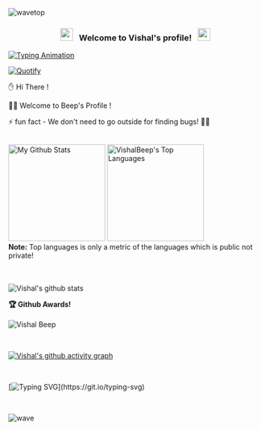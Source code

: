 ![wavetop](https://user-images.githubusercontent.com/82146140/177695541-fbee7a11-8763-49a8-a520-416cc9a5b97c.svg)

<h3 align="center">
  <img src="https://emoji.discord.st/emojis/768b108d-274f-4f44-a634-8477b16efce7.gif" width="25">
  &nbsp; Welcome to Vishal's profile! &nbsp;
  <img src="https://emoji.discord.st/emojis/768b108d-274f-4f44-a634-8477b16efce7.gif" width="25">
</h3>

[![Typing Animation](https://readme-typing-svg.herokuapp.com?lines=Hey!+It's+Me!;I'm+a++Android+Developer;I'm+a+Web+Developer;I+love+Java+and+Javascript+;I+Like+React+Too)](https://git.io/typing-svg)

[![Quotify](https://github-readme-quotify.vercel.app/api?mode=mixed&type=horizontal&theme=dracula)](https://github.com/Vishal-beep136/github-readme-quotify)


 ✋ Hi There ! <br>
 
 👨‍💻 Welcome to Beep's Profile ! <br>
 
 ⚡ fun fact - We don't need to go outside for finding bugs! 🐛🐞 <br>


  <br>
    <a href="https://github.com/anuraghazra/github-readme-stats"><img alt="My Github Stats" src="https://github-readme-stats.vercel.app/api?username=Vishal-beep136&count_private=true&show_icons=true&theme=react&hide_border=true&bg_color=1F222E&title_color=F85D7F&icon_color=F8D866&custom_title=Stats" height="192px"/></a>
  <a href="https://github.com/anuraghazra/github-readme-stats"><img alt="VishalBeep's Top Languages" src="https://github-readme-stats.vercel.app/api/top-langs/?username=Vishal-beep136&langs_count=8&layout=compact&theme=react&hide_border=true&bg_color=1F222E&title_color=F85D7F&icon_color=F8D866" height="192px"/></a>
  <br>
  <b>Note:</b> Top languages is only a metric of the languages which is public not private!
  <br>
  <br>
  <br>
  

![Vishal's github stats](http://github-readme-streak-stats.herokuapp.com?user=Vishal-beep136&count_private=true&theme=react&hide_border=true&bg_color=1F222E&title_color=F85D7F&icon_color=F8D866)  


 <b>🏆 Github Awards!</b>
 <br>
 <br>
<img src="https://github-profile-trophy.vercel.app/?username=Vishal-Beep136&margin-w=10&margin-h=10" alt="Vishal Beep" /> 

<br>

[![Vishal's github activity graph](https://github-readme-activity-graph.cyclic.app/graph?username=vishal-beep136&bg_color=e0e6ff&color=385dff&line=0051ff&point=0051ff&area=true&hide_border=true&radius=25)](https://github.com/ashutosh00710/github-readme-activity-graph)

<br>

[![Typing SVG](https://readme-typing-svg.herokuapp.com?lines=Thank+You+%3AD;See+You+Again+%5E_%5E;Bye+Bye+!;Are+u+still+reading!)](https://git.io/typing-svg)

<br>

![wave](https://user-images.githubusercontent.com/82146140/177694992-9277afcb-e818-4712-b2a9-ab167d718991.svg)
